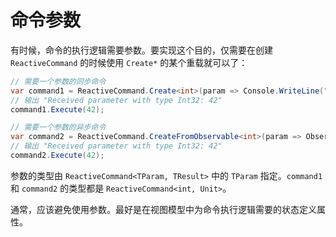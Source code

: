 # 命令参数

有时候，命令的执行逻辑需要参数。要实现这个目的，仅需要在创建 `ReactiveCommand` 的时候使用 `Create*` 的某个重载就可以了：

```cs
// 需要一个参数的同步命令
var command1 = ReactiveCommand.Create<int>(param => Console.WriteLine("Received parameter with type {0}: {1}.", param.GetType().Name, param);
// 输出 "Received parameter with type Int32: 42"
command1.Execute(42);

// 需要一个参数的异步命令
var command2 = ReactiveCommand.CreateFromObservable<int>(param => Observable.Return(param).Do(p => Console.WriteLine("Received parameter with type {0}: {1}.", p.GetType().Name, p)));
// 输出 "Received parameter with type Int32: 42"
command2.Execute(42);
```

参数的类型由 `ReactiveCommand<TParam, TResult>` 中的 `TParam` 指定。`command1` 和 `command2` 的类型都是 `ReactiveCommand<int, Unit>`。

通常，应该避免使用参数。最好是在视图模型中为命令执行逻辑需要的状态定义属性。

